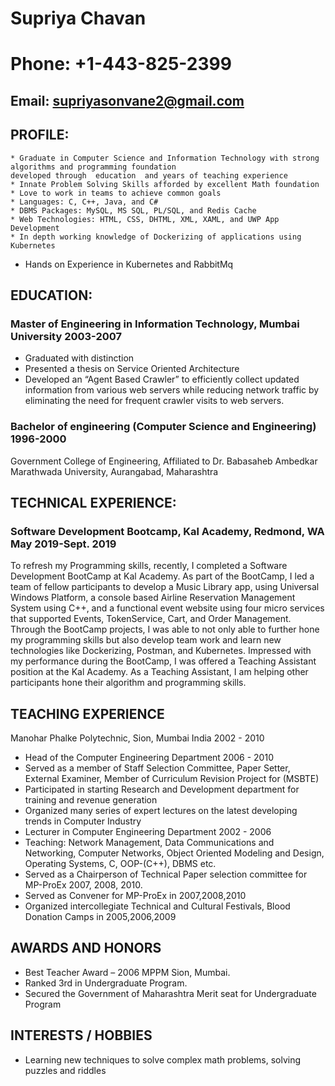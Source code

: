 
#                                                             Supriya Chavan
#                                                         Phone: +1-443-825-2399                                    
##                                                   Email: supriyasonvane2@gmail.com
## PROFILE:
 	* Graduate in Computer Science and Information Technology with strong algorithms and programming foundation 
    developed through  education  and years of teaching experience
 	* Innate Problem Solving Skills afforded by excellent Math foundation 
 	* Love to work in teams to achieve common goals
 	* Languages: C, C++, Java, and C#
 	* DBMS Packages: MySQL, MS SQL, PL/SQL, and Redis Cache
 	* Web Technologies: HTML, CSS, DHTML, XML, XAML, and UWP App Development
 	* In depth working knowledge of Dockerizing of applications using Kubernetes 
  * Hands on Experience in Kubernetes and RabbitMq
 
## EDUCATION: 
### Master of Engineering in Information Technology, Mumbai University 			2003-2007
* Graduated with distinction
* Presented a thesis on Service Oriented Architecture
* Developed an “Agent Based Crawler” to efficiently collect updated information from various  web servers while reducing network traffic by eliminating the need for frequent crawler visits to web servers.
### Bachelor of engineering (Computer Science and Engineering) 1996-2000 
Government College of Engineering, Affiliated to Dr. Babasaheb Ambedkar Marathwada University, Aurangabad, Maharashtra
## TECHNICAL EXPERIENCE:
### Software Development Bootcamp, Kal Academy, Redmond, WA		May 2019-Sept. 2019
To refresh my Programming skills, recently, I completed a Software Development BootCamp at Kal Academy. As part of the BootCamp, I led a team of fellow participants to develop a Music Library app, using Universal Windows Platform, a console based Airline Reservation Management System using C++, and a functional event website using four micro services that supported Events, TokenService, Cart, and Order Management. Through the BootCamp projects, I was able to not only able to further hone my programming skills but also develop team work and learn new technologies like Dockerizing, Postman, and Kubernetes. Impressed with my performance during the BootCamp, I was offered a Teaching Assistant position at the Kal Academy. As a Teaching Assistant, I am helping other participants hone their algorithm and programming skills.
## TEACHING EXPERIENCE 
Manohar Phalke Polytechnic, Sion, Mumbai India 					2002 - 2010 
 * Head of the Computer Engineering Department 2006 - 2010 
 * Served as a member of Staff Selection Committee, Paper Setter, External Examiner, Member of Curriculum Revision Project  for (MSBTE)
 * Participated in starting Research and Development department for training and revenue generation
 * Organized many series of expert lectures on the latest developing trends in Computer Industry 
 * Lecturer in Computer Engineering Department 2002 - 2006 
 * Teaching: Network Management, Data Communications and Networking, Computer Networks, Object Oriented Modeling and Design, Operating      Systems, C, OOP-(C++), DBMS etc. 
 * Served as a Chairperson of Technical Paper selection committee for MP-ProEx 2007, 2008, 2010. 
 * Served as Convener for MP-ProEx in 2007,2008,2010 
 * Organized intercollegiate Technical and Cultural Festivals, Blood Donation Camps in 2005,2006,2009 
## AWARDS AND HONORS 
 * Best Teacher Award – 2006 MPPM Sion, Mumbai. 
 * Ranked 3rd in Undergraduate Program.
 * Secured the Government of Maharashtra Merit seat for Undergraduate Program 
## INTERESTS / HOBBIES
 * Learning new techniques to solve complex math problems, solving puzzles and riddles






